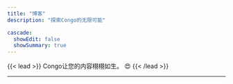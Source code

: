 ```yaml
---
title: "博客"
description: "探索Congo的无限可能"

cascade:
  showEdit: false
  showSummary: true
---
```


{{< lead >}}
Congo让您的内容栩栩如生。 :heart_eyes:
{{< /lead >}}


---
